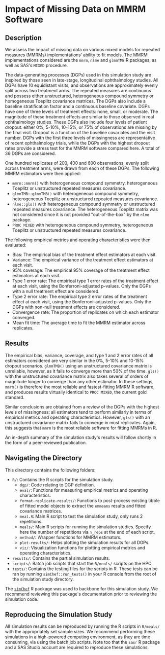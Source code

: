 # Impact of Missing Data on MMRM Software

## Description

We assess the impact of missing data on various mixed models for repeated
measures (MMRMs) implementations' ability to fit models. The MMRM
implementations considered are the `mmrm`, `nlme` and `glmmTMB` R packages, as
well as SAS's `MIXED` procedure.

The data-generating processes (DGPs) used in this simulation study are inspired
by those seen in late-stage, longitudinal ophthalmology studies. All DGPs have
10 equidistant visits, and observations are approximately evenly split across
two treatment arms. The repeated measures are continuous and possess either
unstructured, heterogeneous compound symmetry or homogeneous Toeplitz covariance
matrices. The DGPs also include a baseline stratification factor and a
continuous baseline covariate. DGPs have one of three levels of treatment
effects: none, small, or moderate. The magnitude of these treatment effects are
similar to those observed in real ophthalmology studies. These DGPs also include
four levels of patient dropout: either 0%, 5-10%, 10-15%, or 75% of observations
are missing by the final visit. Dropout is a function of the baseline covariates
and the visit number. DGPs with the first three levels of missingness are
representative of recent ophthalmology trials, while the DGPs with the highest
dropout rates provide a stress test for the MMRM software compared here. A total
of 36 DGPs are considered.

One hundred replicates of 200, 400 and 600 observations, evenly split across
treatment arms, were drawn from each of these DGPs. The following MMRM estimators
were then applied:
- `mmrm::mmrm()` with heterogeneous compound symmetry, heterogeneous Toeplitz or
  unstructured repeated measures covariance.
- `glmmTMB::glmmTMB()` with heterogeneous compound symmetry, heterogeneous
  Toeplitz or unstructured repeated measures covariance.
- `nlme::gls()` with heterogeneous compound symmetry or unstructured repeated
  measures covariance. The heterogeneous Toeplitz matrix was not considered
  since it is not provided "out-of-the-box" by the `nlme` package.
- `PROC MIXED` with heterogeneous compound symmetry, heterogeneous Toeplitz or
  unstructured repeated measures covariance.

The following empirical metrics and operating characteristics were then
evaluated:
- Bias: The empirical bias of the treatment effect estimators at each visit.
- Variance: The empirical variance of the treatment effect estimators at each
  visit.
- 95% coverage: The empirical 95% coverage of the treatment effect estimators at
  each visit.
- Type 1 error rate: The empirical type 1 error rates of the treatment effect at
  each visit, using the Bonferroni-adjusted p-values. Only the DGPs with a null
  treatment effect are considered.
- Type 2 error rate: The empirical type 2 error rates of the treatment effect at
  each visit, using the Bonferroni-adjusted p-values. Only the DGPs with
  non-null treatment effects are considered.
- Convergence rate: The proportion of replicates on which each estimator
  converged.
- Mean fit time: The average time to fit the MMRM estimator across replicates.

## Results

The empirical bias, variance, coverage, and type 1 and 2 error rates of all
estimators considered are very similar in the 0%, 5-10% and 10-15% dropout
scenarios. `glmmTMB()` using an unstructured covariance matrix is unreliable,
however, as it fails to converge more than 50% of the time. `gls()` with the
unstructured covariance matrix also takes several of orders of magnitude longer
to converge than any other estimator. In these settings, `mmrm()` is therefore
the most reliable and fastest-fitting MMRM R software, and produces results
virtually identical to `PROC MIXED`, the current gold standard.

Similar conclusions are obtained from a review of the DGPs with the highest
levels of missingness: all estimators tend to perform similarly in terms of
empirical metrics and operating characteristics. However, `gls()` with an
unstructured covariance matrix fails to converge in most replicates. Again, this
suggests that `mmrm` is the most reliable software for fitting MMRMs in R.

An in-depth summary of the simulation study's results will follow shortly in the
form of a peer-reviewed publication.

## Navigating the Directory

This directory contains the following folders:

- `R/`: Contains the R scripts for the simulation study.
  - `dgp/`: Code relating to DGP definition.
  - `eval/`: Functions for measuring empirical metrics and operating
     characteristics.
  - `format-replicate-results/`: Functions to post-process existing tibble of fitted model objects to extract the `emmeans` results and fitted covariance matrices.
  - `meal.R`: Main R script to test the simulation study, only runs 2 repetitions.
  - `meals/`: Main R scripts for running the simulation studies. 
     Specify here the number of repetitions via `n_reps` at the end of each script.
  - `method/`: Wrapper functions for MMRM estimators.
  - `plot-results/`: Helps plotting the simulation results for all DGPs.
  - `viz/`: Visualization functions for plotting empirical metrics and operating
    characteristics.
- `results/`: Contains the partial simulation results.
- `scripts/`: Batch job scripts that start the `R/meals/` scripts on the HPC.
- `tests/`: Contains the testing files for the scripts in R. These tests can be
  ran by running `simChef::run_tests()` in your R console from the root of the
  simulation study directory.

The [`simChef`](https://github.com/Yu-Group/simChef) R package was used to
backbone for this simulation study. We recommend reviewing this package's
documentation prior to reviewing the simulation code.

## Reproducing the Simulation Study

All simulation results can be reproduced by running the R scripts in `R/meals/`
with the appropriately set sample sizes. We recommend performing these
simulations in a high-powered computing environment, as they are time consuming,
via using the batch job scripts.
Note too that the `sasr` R package and a SAS Studio account are required to
reproduce these simulations.
